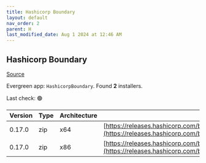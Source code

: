 ```yaml
---
title: Hashicorp Boundary
layout: default
nav_order: 2
parent: H
last_modified_date: Aug 1 2024 at 12:46 AM
---
```


## Hashicorp Boundary

[Source](https://www.boundaryproject.io/)

Evergreen app: `HashicorpBoundary`. Found **2** installers.

Last check: 🟢

| Version | Type | Architecture | URI                                                                                                                                                                  |
| ------- | ---- | ------------ | -------------------------------------------------------------------------------------------------------------------------------------------------------------------- |
| 0.17.0  | zip  | x64          | [https://releases.hashicorp.com/boundary/0.17.0/boundary_0.17.0_windows_amd64.zip](https://releases.hashicorp.com/boundary/0.17.0/boundary_0.17.0_windows_amd64.zip) |
| 0.17.0  | zip  | x86          | [https://releases.hashicorp.com/boundary/0.17.0/boundary_0.17.0_windows_386.zip](https://releases.hashicorp.com/boundary/0.17.0/boundary_0.17.0_windows_386.zip)     |
